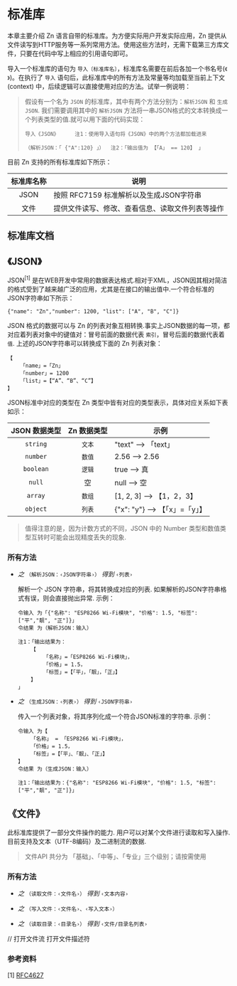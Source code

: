 # 标准库

本章主要介绍 Zn 语言自带的标准库。为方便实际用户开发实际应用，Zn 提供从文件读写到HTTP服务等一系列常用方法。使用这些方法时，无需下载第三方库文件，只要在代码中写上相应的引用语句即可。

导入一个标准库的语句为 `导入〔标准库名〕`，标准库名需要在前后各加一个书名号(`《 》`)。在执行了 `导入` 语句后，此标准库中的所有方法及常量等均加载至当前上下文 (context) 中，后续逻辑可以直接使用对应的方法。试举一例说明：

> 假设有一个名为 `JSON` 的标准库，其中有两个方法分别为：`解析JSON` 和 `生成JSON`. 我们需要调用其中的 `解析JSON` 方法将一串JSON格式的文本转换成一个列表类型的值.就可以用下面的代码实现：
> 
> ```zinc
> 导入《JSON》     注1：使用导入语句将《JSON》中的两个方法都加载进来
> 
> （解析JSON：「 {"A":120} 」）  注2：「输出值为 【「A」 == 120】 」
> ```
>

目前 Zn 支持的所有标准库如下所示：

| 标准库名称 | 说明                         |
| :---: | -------------------------- |
| JSON  | 按照 RFC7159 标准解析以及生成JSON字符串 |
|  文件   | 提供文件读写、修改、查看信息、读取文件列表等操作   |

## 标准库文档

## 《JSON》

JSON<sup>[1]</sup> 是在WEB开发中常用的数据表达格式.相对于XML，JSON因其相对简洁的格式受到了越来越广泛的应用，尤其是在接口的输出值中.一个符合标准的JSON字符串如下所示：

```
{"name": "Zn","number": 1200, "list": ["A", "B", "C"]}
```

JSON 格式的数据可以与 Zn 的列表对象互相转换.事实上JSON数据的每一项，都对应着列表对象中的键值对：冒号前面的数据代表 `索引`，冒号后面的数据代表着 `值`. 上述的JSON字符串可以转换成下面的 Zn 列表对象：

```zn
【
    「name」=「Zn」
    「number」= 1200
    「list」=【“A”、“B”、“C”】
】
```
JSON标准中对应的类型在 Zn 类型中皆有对应的类型表示，具体对应关系如下表如示：

| JSON 数据类型 | Zn 数据类型 | 示例 |
|:------------:|:----------:|----------|
| `string` | `文本`| "text" --> 「text」|
| `number`| `数值` | 2.56  --> 2.56 |
| `boolean` | `逻辑` | true --> 真 |
| `null` | 空 | null --> 空 |
| `array`| `数组` | [1, 2, 3] --> 【1，2，3】|
| `object` | `列表` | {"x": "y"}  --> 【「x」=「y」】 |

> 值得注意的是，因为计数方式的不同，JSON 中的 Number 类型和数值类型互转时可能会出现精度丢失的现象.

### 所有方法

- _之_ `（解析JSON：‹JSON字符串›）` _得到_ `‹列表›`

    解析一个 JSON 字符串，将其转换成对应的列表. 如果解析的JSON字符串格式有误，则会直接抛出异常. 示例：

    ```zn
    令输入 为「{"名称": "ESP8266 Wi-Fi模块", "价格": 1.5, "标签": ["平","靓", "正"]}」
    令结果 为（解析JSON：输入）

    注1：「输出结果为：
        【
            「名称」=「ESP8266 Wi-Fi模块」，
            「价格」= 1.5，
            「标签」=【「平」，「靓」，「正」】
        】
    」
    ```

- _之_ `（生成JSON：‹列表›）` _得到_ `‹JSON字符串›`

    传入一个列表对象，将其序列化成一个符合JSON标准的字符串. 示例：

    ```zn
    令输入 为【
        「名称」 = 「ESP8266 Wi-Fi模块」，
        「价格」= 1.5，
        「标签」=【「平」、「靓」、「正」】
    】
    令结果 为（生成JSON：输入）

    注1：「输出结果为：{"名称": "ESP8266 Wi-Fi模块", "价格": 1.5, "标签": ["平","靓", "正"]}」
    ```

## 《文件》

此标准库提供了一部分文件操作的能力. 用户可以对某个文件进行读取和写入操作. 目前支持及文本（UTF-8编码）及二进制流的数据.

> 文件API 共分为 「基础」、「中等」、「专业」三个级别；请按需使用

### 所有方法

- _之_ `（读取文件：‹文件名›）` _得到_ `‹文本内容›`

- _之_ `（写入文件：‹文件名›、‹写入文本›）`

- _之_ `（读取目录：‹目录名›）` _得到_ `‹文件/目录名列表›`

// 打开文件流  打开文件描述符

### 参考资料

[1] [RFC4627](https://datatracker.ietf.org/doc/html/rfc4627)